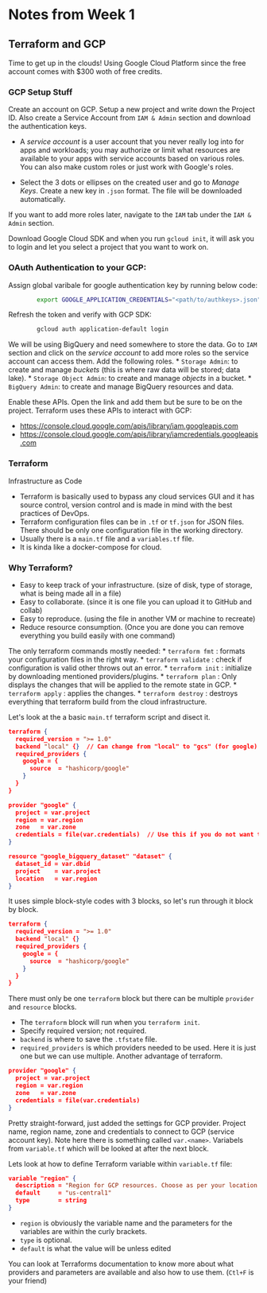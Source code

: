 # Notes from Week 1

## Terraform and GCP

Time to get up in the clouds! Using Google Cloud Platform since the free account comes with $300 woth of free credits.

### GCP Setup Stuff

Create an account on GCP. Setup a new project and write down the Project ID. Also create a Service Account from ``IAM & Admin`` section and download the authentication keys. 

- A _service account_ is a user account that you never really log into for apps and workloads; you may authorize or limit what resources are available to your apps with service accounts based on various roles. You can also make custom roles or just work with Google's roles.

- Select the 3 dots or ellipses on the created user and go to _Manage Keys_. Create a new key in `.json` format. The file will be downloaded automatically.

If you want to add more roles later, navigate to the `IAM` tab under the `IAM & Admin` section.

Download Google Cloud SDK and when you run `gcloud init`, it will ask you to login and let you select a project that you want to work on. 

### OAuth Authentication to your GCP:

Assign global varibale for google authentication key by running below code:
```bash
        export GOOGLE_APPLICATION_CREDENTIALS="<path/to/authkeys>.json"
```


Refresh the token and verify with GCP SDK:
```bash
        gcloud auth application-default login
```

We will be using BigQuery and need somewhere to store the data. Go to `IAM` section and click on the _service account_ to add more roles so the service account can access them. Add the following roles.
    * `Storage Admin`: to create and manage _buckets_ (this is where raw data will be stored; data lake).
    * `Storage Object Admin`: to create and manage _objects_ in a bucket.
    * `BigQuery Admin`: to create and manage BigQuery resources and data.

Enable these APIs. Open the link and add them but be sure to be on the project. Terraform uses these APIs to interact with GCP:
   * https://console.cloud.google.com/apis/library/iam.googleapis.com
   * https://console.cloud.google.com/apis/library/iamcredentials.googleapis.com


### Terraform 

Infrastructure as Code

- Terraform is basically used to bypass any cloud services GUI and it has source control, version control and is made in mind with the best practices of DevOps.
- Terraform configuration files can be in `.tf` or `tf.json` for JSON files. There should be only one configuration file in the working directory. 
- Usually there is a `main.tf` file and a `variables.tf` file. 
- It is kinda like a docker-compose for cloud. 

### Why Terraform?

- Easy to keep track of your infrastructure. (size of disk, type of storage, what is being made all in a file)
- Easy to collaborate. (since it is one file you can upload it to GitHub and collab)
- Easy to reproduce. (using the file in another VM or machine to recreate)
- Reduce resource consumption. (Once you are done you can remove everything you build easily with one command)

The only terraform commands mostly needed:
    * `terraform fmt` : formats your configuration files in the right way.
    * `terraform validate` : check if configuration is valid other throws out an error.
    * `terraform init` : initialize by downloading mentioned providers/plugins.
    * `terraform plan` :  Only displays the changes that will be applied to the remote state in GCP.
    * `terraform apply` : applies the changes.
    * `terraform destroy` : destroys everything that terraform build from the cloud infrastructure.



Let's look at the a basic `main.tf` terraform script and disect it.

```json
terraform {
  required_version = ">= 1.0"
  backend "local" {}  // Can change from "local" to "gcs" (for google) or "s3" (for aws), if you would like to preserve your tf-state online
  required_providers {
    google = {
      source  = "hashicorp/google"
    }
  }
}

provider "google" {
  project = var.project
  region = var.region
  zone   = var.zone
  credentials = file(var.credentials)  // Use this if you do not want to set env-var GOOGLE_APPLICATION_CREDENTIALS
}

resource "google_bigquery_dataset" "dataset" {
  dataset_id = var.dbid
  project    = var.project
  location   = var.region
}
```
It uses simple block-style codes with 3 blocks, so let's run through it block by block.

```json
terraform {
  required_version = ">= 1.0"
  backend "local" {} 
  required_providers {
    google = {
      source  = "hashicorp/google"
    }
  }
}
```
There must only be one `terraform` block but there can be multiple `provider` and `resource` blocks.
- The `terraform` block will run when you `terraform init`. 
- Specify required version; not required.
- `backend` is where to save the `.tfstate` file.
- `required_providers` is which providers needed to be used. Here it is just one but we can use multiple. Another advantage of terraform.

```json
provider "google" {
  project = var.project
  region = var.region
  zone   = var.zone
  credentials = file(var.credentials)  
}
```
Pretty straight-forward, just added the settings for GCP provider. Project name, region name, zone and credentials to connect to GCP (service account key). Note here there is something called `var.<name>`. Variabels from ``variable.tf`` which will be looked at after the next block.

Lets look at how to define Terraform variable within `variable.tf` file:
```json
variable "region" {
  description = "Region for GCP resources. Choose as per your location: https://cloud.google.com/about/locations"
  default     = "us-central1"
  type        = string
}
```
- `region` is obviously the variable name and the parameters for the variables are within the curly brackets. 
- `type` is optional. 
- `default` is what the value will be unless edited

You can look at Terraforms documentation to know more about what providers and parameters are available and also how to use them. (`Ctl+F` is your friend)








